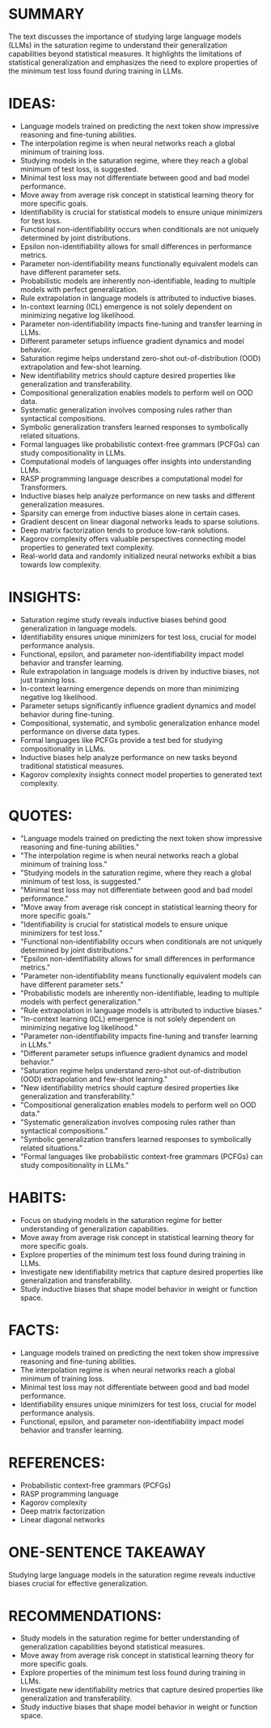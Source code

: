 # SUMMARY
The text discusses the importance of studying large language models (LLMs) in the saturation regime to understand their generalization capabilities beyond statistical measures. It highlights the limitations of statistical generalization and emphasizes the need to explore properties of the minimum test loss found during training in LLMs.

# IDEAS:
- Language models trained on predicting the next token show impressive reasoning and fine-tuning abilities.
- The interpolation regime is when neural networks reach a global minimum of training loss.
- Studying models in the saturation regime, where they reach a global minimum of test loss, is suggested.
- Minimal test loss may not differentiate between good and bad model performance.
- Move away from average risk concept in statistical learning theory for more specific goals.
- Identifiability is crucial for statistical models to ensure unique minimizers for test loss.
- Functional non-identifiability occurs when conditionals are not uniquely determined by joint distributions.
- Epsilon non-identifiability allows for small differences in performance metrics.
- Parameter non-identifiability means functionally equivalent models can have different parameter sets.
- Probabilistic models are inherently non-identifiable, leading to multiple models with perfect generalization.
- Rule extrapolation in language models is attributed to inductive biases.
- In-context learning (ICL) emergence is not solely dependent on minimizing negative log likelihood.
- Parameter non-identifiability impacts fine-tuning and transfer learning in LLMs.
- Different parameter setups influence gradient dynamics and model behavior.
- Saturation regime helps understand zero-shot out-of-distribution (OOD) extrapolation and few-shot learning.
- New identifiability metrics should capture desired properties like generalization and transferability.
- Compositional generalization enables models to perform well on OOD data.
- Systematic generalization involves composing rules rather than syntactical compositions.
- Symbolic generalization transfers learned responses to symbolically related situations.
- Formal languages like probabilistic context-free grammars (PCFGs) can study compositionality in LLMs.
- Computational models of languages offer insights into understanding LLMs.
- RASP programming language describes a computational model for Transformers.
- Inductive biases help analyze performance on new tasks and different generalization measures.
- Sparsity can emerge from inductive biases alone in certain cases.
- Gradient descent on linear diagonal networks leads to sparse solutions.
- Deep matrix factorization tends to produce low-rank solutions.
- Kagorov complexity offers valuable perspectives connecting model properties to generated text complexity.
- Real-world data and randomly initialized neural networks exhibit a bias towards low complexity.

# INSIGHTS:
- Saturation regime study reveals inductive biases behind good generalization in language models.
- Identifiability ensures unique minimizers for test loss, crucial for model performance analysis.
- Functional, epsilon, and parameter non-identifiability impact model behavior and transfer learning.
- Rule extrapolation in language models is driven by inductive biases, not just training loss.
- In-context learning emergence depends on more than minimizing negative log likelihood.
- Parameter setups significantly influence gradient dynamics and model behavior during fine-tuning.
- Compositional, systematic, and symbolic generalization enhance model performance on diverse data types.
- Formal languages like PCFGs provide a test bed for studying compositionality in LLMs.
- Inductive biases help analyze performance on new tasks beyond traditional statistical measures.
- Kagorov complexity insights connect model properties to generated text complexity.

# QUOTES:
- "Language models trained on predicting the next token show impressive reasoning and fine-tuning abilities."
- "The interpolation regime is when neural networks reach a global minimum of training loss."
- "Studying models in the saturation regime, where they reach a global minimum of test loss, is suggested."
- "Minimal test loss may not differentiate between good and bad model performance."
- "Move away from average risk concept in statistical learning theory for more specific goals."
- "Identifiability is crucial for statistical models to ensure unique minimizers for test loss."
- "Functional non-identifiability occurs when conditionals are not uniquely determined by joint distributions."
- "Epsilon non-identifiability allows for small differences in performance metrics."
- "Parameter non-identifiability means functionally equivalent models can have different parameter sets."
- "Probabilistic models are inherently non-identifiable, leading to multiple models with perfect generalization."
- "Rule extrapolation in language models is attributed to inductive biases."
- "In-context learning (ICL) emergence is not solely dependent on minimizing negative log likelihood."
- "Parameter non-identifiability impacts fine-tuning and transfer learning in LLMs."
- "Different parameter setups influence gradient dynamics and model behavior."
- "Saturation regime helps understand zero-shot out-of-distribution (OOD) extrapolation and few-shot learning."
- "New identifiability metrics should capture desired properties like generalization and transferability."
- "Compositional generalization enables models to perform well on OOD data."
- "Systematic generalization involves composing rules rather than syntactical compositions."
- "Symbolic generalization transfers learned responses to symbolically related situations."
- "Formal languages like probabilistic context-free grammars (PCFGs) can study compositionality in LLMs."

# HABITS:
- Focus on studying models in the saturation regime for better understanding of generalization capabilities.
- Move away from average risk concept in statistical learning theory for more specific goals.
- Explore properties of the minimum test loss found during training in LLMs.
- Investigate new identifiability metrics that capture desired properties like generalization and transferability.
- Study inductive biases that shape model behavior in weight or function space.

# FACTS:
- Language models trained on predicting the next token show impressive reasoning and fine-tuning abilities.
- The interpolation regime is when neural networks reach a global minimum of training loss.
- Minimal test loss may not differentiate between good and bad model performance.
- Identifiability ensures unique minimizers for test loss, crucial for model performance analysis.
- Functional, epsilon, and parameter non-identifiability impact model behavior and transfer learning.

# REFERENCES:
- Probabilistic context-free grammars (PCFGs)
- RASP programming language
- Kagorov complexity
- Deep matrix factorization
- Linear diagonal networks

# ONE-SENTENCE TAKEAWAY
Studying large language models in the saturation regime reveals inductive biases crucial for effective generalization.

# RECOMMENDATIONS:
- Study models in the saturation regime for better understanding of generalization capabilities beyond statistical measures.
- Move away from average risk concept in statistical learning theory for more specific goals.
- Explore properties of the minimum test loss found during training in LLMs.
- Investigate new identifiability metrics that capture desired properties like generalization and transferability.
- Study inductive biases that shape model behavior in weight or function space.